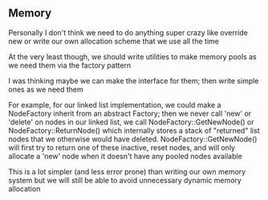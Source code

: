 ## Memory ##

Personally I don't think we need to do anything super crazy like override new or write our own allocation scheme that we use all the time

At the very least though, we should write utilities to make memory pools as we need them via the factory pattern

I was thinking maybe we can make the interface for them; then write simple ones as we need them

For example, for our linked list implementation, we could make a NodeFactory inherit from an abstract Factory;
then we never call 'new' or 'delete' on nodes in our linked list, we call NodeFactory::GetNewNode() or NodeFactory::ReturnNode()
which internally stores a stack of "returned" list nodes that we otherwise would have deleted. NodeFactory::GetNewNode() will first try to
return one of these inactive, reset nodes, and will only allocate a 'new' node when it doesn't have any pooled nodes available

This is a lot simpler (and less error prone) than writing our own memory system but we will still be able to
avoid unnecessary dynamic memory allocation